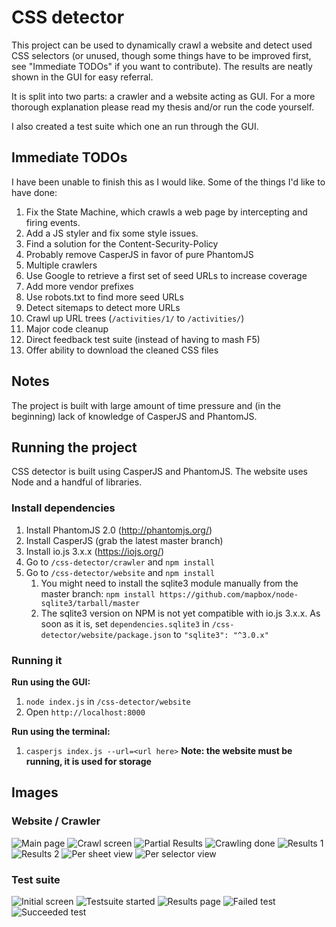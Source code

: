 # CSS detector

This project can be used to dynamically crawl a website and detect used CSS selectors (or unused, though some things have to be improved first, see "Immediate TODOs" if you want to contribute). The results are neatly shown in the GUI for easy referral.

It is split into two parts: a crawler and a website acting as GUI. For a more thorough explanation please read my thesis and/or run the code yourself.

I also created a test suite which one an run through the GUI.

## Immediate TODOs

I have been unable to finish this as I would like. Some of the things I'd like to have done:

1. Fix the State Machine, which crawls a web page by intercepting and firing events.
2. Add a JS styler and fix some style issues.
3. Find a solution for the Content-Security-Policy
4. Probably remove CasperJS in favor of pure PhantomJS
5. Multiple crawlers
6. Use Google to retrieve a first set of seed URLs to increase coverage
7. Add more vendor prefixes
8. Use robots.txt to find more seed URLs
9. Detect sitemaps to detect more URLs
10. Crawl up URL trees (`/activities/1/` to `/activities/`)
11. Major code cleanup
12. Direct feedback test suite (instead of having to mash F5)
13. Offer ability to download the cleaned CSS files

## Notes

The project is built with large amount of time pressure and (in the beginning) lack of knowledge of CasperJS and PhantomJS.

## Running the project

CSS detector is built using CasperJS and PhantomJS. The website uses Node and a handful of libraries.

### Install dependencies

1. Install PhantomJS 2.0 (http://phantomjs.org/)
2. Install CasperJS (grab the latest master branch)
3. Install io.js 3.x.x (https://iojs.org/)
4. Go to `/css-detector/crawler` and `npm install`
5. Go to `/css-detector/website` and `npm install`
    1. You might need to install the sqlite3 module manually from the master branch: `npm install https://github.com/mapbox/node-sqlite3/tarball/master`
    2. The sqlite3 version on NPM is not yet compatible with io.js 3.x.x. As soon as it is, set `dependencies.sqlite3` in `/css-detector/website/package.json` to `"sqlite3": "^3.0.x"`


### Running it

__Run using the GUI:__

1. `node index.js` in `/css-detector/website`
2. Open `http://localhost:8000`

__Run using the terminal:__

1. `casperjs index.js --url=<url here>` __Note: the website must be running, it is used for storage__

## Images

### Website / Crawler

![Main page](/documentation/images/prototype/1_main_page.png)
![Crawl screen](/documentation/images/prototype/2_crawl_screen.png)
![Partial Results](/documentation/images/prototype/3_partial_results.png)
![Crawling done](/documentation/images/prototype/4_crawl_done.png)
![Results 1](/documentation/images/prototype/5_final_results_1.png)
![Results 2](/documentation/images/prototype/5_final_results_2.png)
![Per sheet view](/documentation/images/prototype/6_per_sheet_view.png)
![Per selector view](/documentation/images/prototype/7_per_rule_view.png)

### Test suite

![Initial screen](/documentation/images/testsuite/1_initial_screen.png)
![Testsuite started](/documentation/images/testsuite/2_started.png)
![Results page](/documentation/images/testsuite/3_results_overview.png)
![Failed test](/documentation/images/testsuite/4_failed_test.png)
![Succeeded test](/documentation/images/testsuite/5_succeeded_test.png)
